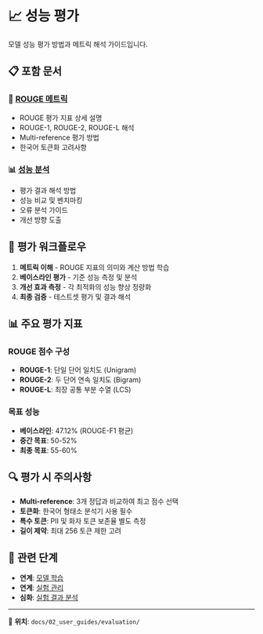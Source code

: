 # 📈 성능 평가

모델 성능 평가 방법과 메트릭 해석 가이드입니다.

## 📋 포함 문서

### 📏 [ROUGE 메트릭](./rouge_metrics.md)
- ROUGE 평가 지표 상세 설명
- ROUGE-1, ROUGE-2, ROUGE-L 해석
- Multi-reference 평가 방법
- 한국어 토큰화 고려사항

### 📊 [성능 분석](./performance_analysis.md)
- 평가 결과 해석 방법
- 성능 비교 및 벤치마킹
- 오류 분석 가이드
- 개선 방향 도출

## 🎯 평가 워크플로우

1. **메트릭 이해** - ROUGE 지표의 의미와 계산 방법 학습
2. **베이스라인 평가** - 기준 성능 측정 및 분석
3. **개선 효과 측정** - 각 최적화의 성능 향상 정량화
4. **최종 검증** - 테스트셋 평가 및 결과 해석

## 📊 주요 평가 지표

### ROUGE 점수 구성
- **ROUGE-1**: 단일 단어 일치도 (Unigram)
- **ROUGE-2**: 두 단어 연속 일치도 (Bigram)  
- **ROUGE-L**: 최장 공통 부분 수열 (LCS)

### 목표 성능
- **베이스라인**: 47.12% (ROUGE-F1 평균)
- **중간 목표**: 50-52%
- **최종 목표**: 55-60%

## 🔍 평가 시 주의사항

- **Multi-reference**: 3개 정답과 비교하여 최고 점수 선택
- **토큰화**: 한국어 형태소 분석기 사용 필수
- **특수 토큰**: PII 및 화자 토큰 보존율 별도 측정
- **길이 제약**: 최대 256 토큰 제한 고려

## 🔗 관련 단계

- **연계**: [모델 학습](../model_training/README.md)
- **연계**: [실험 관리](../experiment_management/README.md)  
- **심화**: [실험 결과 분석](../../../04_experiments/README.md)

---
📍 **위치**: `docs/02_user_guides/evaluation/`
